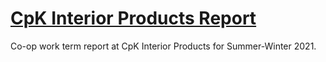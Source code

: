 # [CpK Interior Products Report]()

Co-op work term report at CpK Interior Products for Summer-Winter 2021.